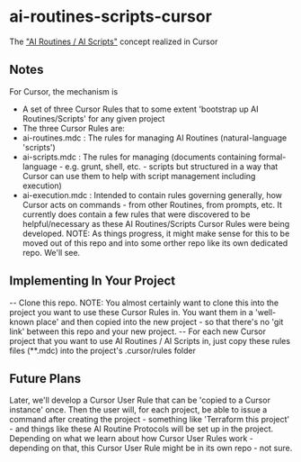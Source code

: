 # ai-routines-scripts-cursor
The ["AI Routines / AI Scripts"](https://github.com/sladestewart/ai-routines) concept realized in Cursor

## Notes
For Cursor, the mechanism is
- A set of three Cursor Rules that to some extent 'bootstrap up AI Routines/Scripts' for any given project
- The three Cursor Rules are:
 - ai-routines.mdc : The rules for managing AI Routines (natural-language 'scripts')
 - ai-scripts.mdc : The rules for managing (documents containing formal-language - e.g. grunt, shell, etc. - scripts but structured in a way that Cursor can use them to help with script management including execution)
 - ai-execution.mdc : Intended to contain rules governing generally, how Cursor acts on commands - from other Routines, from prompts, etc.  It currently does contain a few rules that were discovered to be helpful/necessary as these AI Routines/Scripts Cursor Rules were being developed.  NOTE: As things progress, it might make sense for this to be moved out of this repo and into some orther repo like its own dedicated repo.  We'll see.

## Implementing In Your Project
-- Clone this repo.  NOTE: You almost certainly want to clone this into the project you want to use these Cursor Rules in.  You want them in a 'well-known place' and then copied into the new project - so that there's no 'git link' between this repo and your new project.
-- For each new Cursor project that you want to use AI Routines / AI Scripts in, just copy these rules files (**.mdc) into the project's .cursor/rules folder

## Future Plans
Later, we'll develop a Cursor User Rule that can be 'copied to a Cursor instance' once.  Then the user will, for each project, be able to issue a command after creating the project - something like 'Terraform this project' - and things like these AI Routine Protocols will be set up in the project.  Depending on what we learn about how Cursor User Rules work - depending on that, this Cursor User Rule might be in its own repo - not sure.
